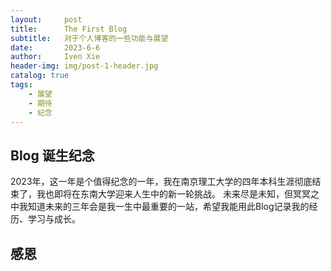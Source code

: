 ```yaml
---
layout:     post
title:      The First Blog
subtitle:   对于个人博客的一些功能与展望
date:       2023-6-6
author:     Iven Xie
header-img: img/post-1-header.jpg
catalog: true
tags:
    - 展望
    - 期待
    - 纪念
---
```

## Blog 诞生纪念
2023年，这一年是个值得纪念的一年，我在南京理工大学的四年本科生涯彻底结束了，我也即将在东南大学迎来人生中的新一轮挑战。
未来尽是未知，但冥冥之中我知道未来的三年会是我一生中最重要的一站，希望我能用此Blog记录我的经历、学习与成长。
## 感恩
